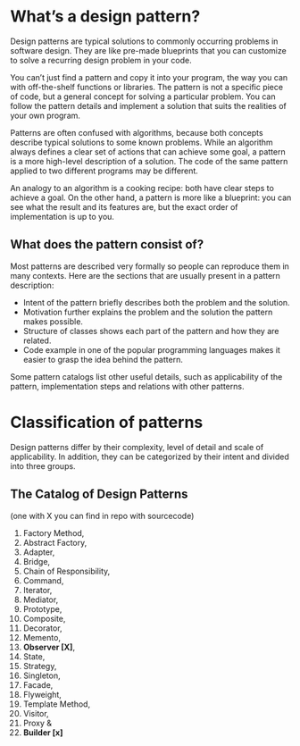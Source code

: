 # **What’s a design pattern?**

Design patterns are typical solutions to commonly occurring problems in software design. They are like pre-made blueprints that you can customize to solve a recurring design problem in your code.

You can’t just find a pattern and copy it into your program, the way you can with off-the-shelf functions or libraries. The pattern is not a specific piece of code, but a general concept for solving a particular problem. You can follow the pattern details and implement a solution that suits the realities of your own program.

Patterns are often confused with algorithms, because both concepts describe typical solutions to some known problems. While an algorithm always defines a clear set of actions that can achieve some goal, a pattern is a more high-level description of a solution. The code of the same pattern applied to two different programs may be different.

An analogy to an algorithm is a cooking recipe: both have clear steps to achieve a goal. On the other hand, a pattern is more like a blueprint: you can see what the result and its features are, but the exact order of implementation is up to you.

## **What does the pattern consist of?**

Most patterns are described very formally so people can reproduce them in many contexts. Here are the sections that are usually present in a pattern description:

- Intent of the pattern briefly describes both the problem and the solution.
- Motivation further explains the problem and the solution the pattern makes possible.
- Structure of classes shows each part of the pattern and how they are related.
- Code example in one of the popular programming languages makes it easier to grasp the idea behind the pattern.

Some pattern catalogs list other useful details, such as applicability of the pattern, implementation steps and relations with other patterns.

# **Classification of patterns**

Design patterns differ by their complexity, level of
detail and scale of applicability. In addition,
they can be categorized by their intent
and divided into three groups.

## **The Catalog of Design Patterns**

(one with X you can find in repo with sourcecode)

1. Factory Method,
2. Abstract Factory,
3. Adapter,
4. Bridge,
5. Chain of Responsibility,
6. Command,
7. Iterator,
8. Mediator,
9. Prototype,
10. Composite,
11. Decorator,
12. Memento,
13. **Observer [X]**,
14. State,
15. Strategy,
16. Singleton,
17. Facade,
18. Flyweight,
19. Template Method,
20. Visitor,
21. Proxy &
22. **Builder [x]**
